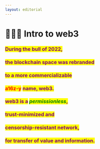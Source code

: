 ```yaml
---
layout: editorial
---
```


# 👩🏽‍💻 Intro to web3

### <mark style="color:purple;">During the bull of 2022,</mark>&#x20;

### <mark style="color:purple;">the blockchain space was rebranded</mark>&#x20;

### <mark style="color:purple;">to a more commercializable</mark> &#x20;

### <mark style="color:red;">a16z-y</mark> <mark style="color:purple;">name, web3.</mark>

<mark style="color:purple;"></mark>

<mark style="color:purple;"></mark>

### &#x20;<mark style="color:purple;">web3 is a</mark> _<mark style="color:green;">permissionless</mark>_<mark style="color:purple;">,</mark>&#x20;

### <mark style="color:purple;">trust-minimized and</mark>&#x20;

### <mark style="color:purple;">censorship-resistant network,</mark>&#x20;

### <mark style="color:purple;">for transfer of value and information.</mark>
